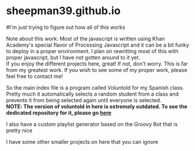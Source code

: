 # sheepman39.github.io
#I'm just trying to figure out how all of this works

Note about this work: Most of the javascript is written using Khan Academy's special flavor of Processing Javascript and it can be a bit funky to deploy in a proper environment.  I plan on rewritting most of this with proper javascript, but I have not gotten around to it yet.  
If you enjoy the different projects here, great! If not, don't worry.  This is far from my greatest work.  If you wish to see some of my proper work, please feel free to contact me!

So the main index file is a program called Voluntold for my Spanish class.  Pretty much it automatically selects a random student from a class and prevents it from being selected again until everyone is selected.  
**NOTE: The version of voluntold in here is extremely outdated.  To see the dedicated repository for it, please go [here](https://github.com/sheepman39/voluntold)**

I also have a custom playlist generator based on the Groovy Bot that is pretty nice

I have some other smaller projects on here that you can ignore
